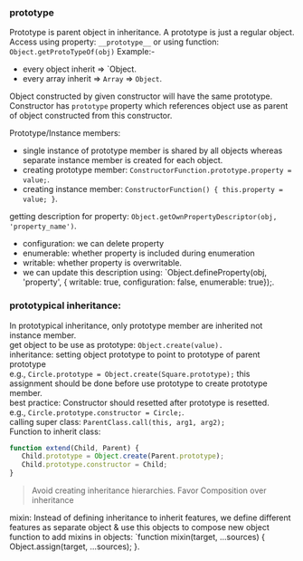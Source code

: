 ### prototype 
Prototype is parent object in inheritance. A prototype is just a regular object.  
Access using property: `__prototype__` or using function: `Object.getProtoTypeOf(obj)`
Example:-      
- every object inherit => `Object.  
- every array inherit => `Array` => `Object`.      
    
Object constructed by given constructor will have the same prototype.    
Constructor has `prototype` property which references object use as parent of object constructed from this constructor.     
     
Prototype/Instance members:      
- single instance of prototype member is shared by all objects whereas separate instance member is created for each object.  
- creating prototype member: `ConstructorFunction.prototype.property = value;`.  
- creating instance member: `ConstructorFunction() { this.property = value; }`.  
     
getting description for property: `Object.getOwnPropertyDescriptor(obj, 'property_name')`.  
- configuration: we can delete property  
- enumerable: whether property is included during enumeration  
- writable: whether property is overwritable.   
- we can update this description using: `Object.defineProperty(obj, 'property', { writable: true, configuration: false, enumerable: true});.  
    
     
### prototypical inheritance:  
In prototypical inheritance, only prototype member are inherited not instance member.  
get object to be use as prototype: `Object.create(value).`    
inheritance: setting object prototype to point to prototype of parent prototype   
e.g., `Circle.prototype = Object.create(Square.prototype);` this assignment should be done before use prototype to create prototype member.  
best practice: Constructor should resetted after prototype is resetted.  
	e.g., `Circle.prototype.constructor = Circle;`.       
calling super class: `ParentClass.call(this, arg1, arg2);`      
Function to inherit class:     
```javascript
function extend(Child, Parent) {
   Child.prototype = Object.create(Parent.prototype);
   Child.prototype.constructor = Child;
}
```
  
> Avoid creating inheritance hierarchies. Favor Composition over inheritance

mixin: Instead of defining inheritance to inherit features, we define different features as separate object & use this objects to compose new object   
function to add mixins in objects: `function mixin(target, ...sources) { Object.assign(target, ...sources); }.  

